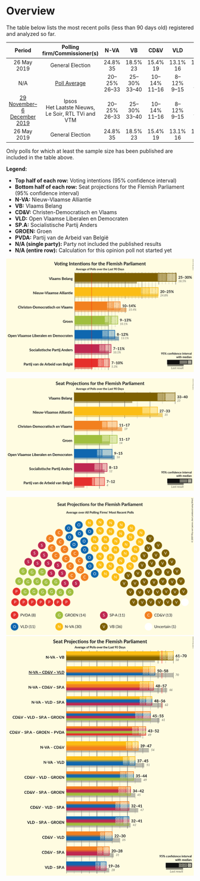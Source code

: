 # Overview

The table below lists the most recent polls (less than 90 days old) registered and analyzed so far.

| Period     | Polling firm/Commissioner(s) | N-VA | VB | CD&V | VLD | SP.A | GROEN | PVDA |
|:----------:|:----------------------------:|:--:|:--:|:--:|:--:|:--:|:--:|:--:|
| 26 May 2019 | General Election | 24.8% <br> 35 | 18.5% <br> 23 | 15.4% <br> 19 | 13.1% <br> 16 | 10.1% <br> 12 | 10.1% <br> 14 | 5.3% <br> 4 |
| N/A | [Poll Average](average.html) | 20–25% <br> 26–33 | 25–30% <br> 33–40 | 10–14% <br> 11–16 | 8–12% <br> 9–15 | 7–11% <br> 7–14 | 9–13% <br> 11–18 | 7–10% <br> 7–13 |
| [29 November–6 December 2019](2019-12-06-Ipsos.html) | Ipsos <br> Het Laatste Nieuws, Le Soir, RTL TVi and VTM | 20–25% <br> 26–33 | 25–30% <br> 33–40 | 10–14% <br> 11–16 | 8–12% <br> 9–15 | 7–11% <br> 7–14 | 9–13% <br> 11–18 | 7–10% <br> 7–13 |
| 26 May 2019 | General Election | 24.8% <br> 35 | 18.5% <br> 23 | 15.4% <br> 19 | 13.1% <br> 16 | 10.1% <br> 12 | 10.1% <br> 14 | 5.3% <br> 4 |

Only polls for which at least the sample size has been published are included in the table above.

**Legend:**
+ **Top half of each row:** Voting intentions (95% confidence interval)
+ **Bottom half of each row:** Seat projections for the Flemish Parliament (95% confidence interval)
+ **N-VA:** Nieuw-Vlaamse Alliantie
+ **VB:** Vlaams Belang
+ **CD&V:** Christen-Democratisch en Vlaams
+ **VLD:** Open Vlaamse Liberalen en Democraten
+ **SP.A:** Socialistische Partij Anders
+ **GROEN:** Groen
+ **PVDA:** Partij van de Arbeid van België
+ **N/A (single party):** Party not included the published results
+ **N/A (entire row):** Calculation for this opinion poll not started yet


![Graph with voting intentions not yet produced](average.png "Voting Intentions")

![Graph with seats not yet produced](average-seats.png "Seats")

![Graph with seating plan not yet produced](average-seating-plan.png "Seating Plan")
![Graph with coalitions seats not yet produced](average-coalitions-seats.png "Coalitions Seats")
